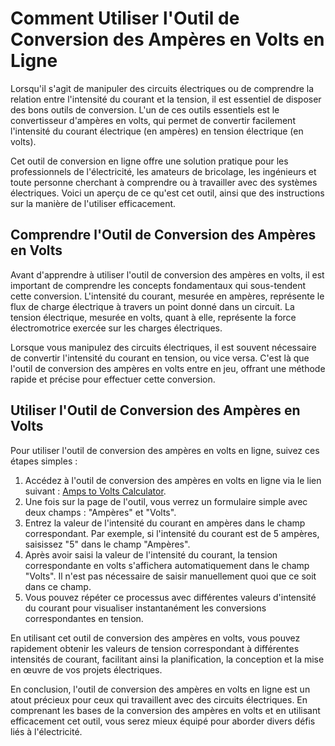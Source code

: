 Comment Utiliser l'Outil de Conversion des Ampères en Volts en Ligne
====================================================================

Lorsqu'il s'agit de manipuler des circuits électriques ou de comprendre la relation entre l'intensité du courant et la tension, il est essentiel de disposer des bons outils de conversion. L'un de ces outils essentiels est le convertisseur d'ampères en volts, qui permet de convertir facilement l'intensité du courant électrique (en ampères) en tension électrique (en volts).

Cet outil de conversion en ligne offre une solution pratique pour les professionnels de l'électricité, les amateurs de bricolage, les ingénieurs et toute personne cherchant à comprendre ou à travailler avec des systèmes électriques. Voici un aperçu de ce qu'est cet outil, ainsi que des instructions sur la manière de l'utiliser efficacement.

Comprendre l'Outil de Conversion des Ampères en Volts
-----------------------------------------------------

Avant d'apprendre à utiliser l'outil de conversion des ampères en volts, il est important de comprendre les concepts fondamentaux qui sous-tendent cette conversion. L'intensité du courant, mesurée en ampères, représente le flux de charge électrique à travers un point donné dans un circuit. La tension électrique, mesurée en volts, quant à elle, représente la force électromotrice exercée sur les charges électriques.

Lorsque vous manipulez des circuits électriques, il est souvent nécessaire de convertir l'intensité du courant en tension, ou vice versa. C'est là que l'outil de conversion des ampères en volts entre en jeu, offrant une méthode rapide et précise pour effectuer cette conversion.

Utiliser l'Outil de Conversion des Ampères en Volts
---------------------------------------------------

Pour utiliser l'outil de conversion des ampères en volts en ligne, suivez ces étapes simples :

1. Accédez à l'outil de conversion des ampères en volts en ligne via le lien suivant : [Amps to Volts Calculator](https://www.onlinecalculatorsfree.com/fr/tools/amps-to-volt-calculator.html).
2. Une fois sur la page de l'outil, vous verrez un formulaire simple avec deux champs : "Ampères" et "Volts".
3. Entrez la valeur de l'intensité du courant en ampères dans le champ correspondant. Par exemple, si l'intensité du courant est de 5 ampères, saisissez "5" dans le champ "Ampères".
4. Après avoir saisi la valeur de l'intensité du courant, la tension correspondante en volts s'affichera automatiquement dans le champ "Volts". Il n'est pas nécessaire de saisir manuellement quoi que ce soit dans ce champ.
5. Vous pouvez répéter ce processus avec différentes valeurs d'intensité du courant pour visualiser instantanément les conversions correspondantes en tension.

En utilisant cet outil de conversion des ampères en volts, vous pouvez rapidement obtenir les valeurs de tension correspondant à différentes intensités de courant, facilitant ainsi la planification, la conception et la mise en œuvre de vos projets électriques.

En conclusion, l'outil de conversion des ampères en volts en ligne est un atout précieux pour ceux qui travaillent avec des circuits électriques. En comprenant les bases de la conversion des ampères en volts et en utilisant efficacement cet outil, vous serez mieux équipé pour aborder divers défis liés à l'électricité.